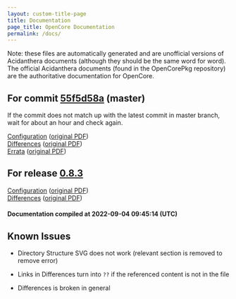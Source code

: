 ```yaml
---
layout: custom-title-page
title: Documentation
page_title: OpenCore Documentation
permalink: /docs/
---
```

Note: these files are automatically generated and are unofficial versions of Acidanthera documents (although they should be the same word for word). The official Acidanthera documents (found in the OpenCorePkg repository) are the authoritative documentation for OpenCore.

## For commit [55f5d58a](https://github.com/acidanthera/OpenCorePkg/tree/55f5d58a7414b32f50ba80b2d5dae6a1658d1792) (master)

If the commit does not match up with the latest commit in master branch, wait for about an hour and check again.

[Configuration](latest/Configuration.html) ([original PDF](https://github.com/acidanthera/OpenCorePkg/blob/55f5d58a7414b32f50ba80b2d5dae6a1658d1792/Docs/Configuration.pdf))
<br>
[Differences](latest/Differences.html) ([original PDF](https://github.com/acidanthera/OpenCorePkg/blob/55f5d58a7414b32f50ba80b2d5dae6a1658d1792/Docs/Differences/Differences.pdf))
<br>
[Errata](latest/Errata.html) ([original PDF](https://github.com/acidanthera/OpenCorePkg/blob/55f5d58a7414b32f50ba80b2d5dae6a1658d1792/Docs/Errata/Errata.pdf))

## For release [0.8.3](https://github.com/acidanthera/OpenCorePkg/tree/0.8.3)

[Configuration](release/Configuration.html) ([original PDF](https://github.com/acidanthera/OpenCorePkg/blob/0.8.3/Docs/Configuration.pdf))
<br>
[Differences](release/Differences.html) ([original PDF](https://github.com/acidanthera/OpenCorePkg/blob/0.8.3/Docs/Differences/Differences.pdf))

#### Documentation compiled at 2022-09-04 09:45:14 (UTC)

## Known Issues

* Directory Structure SVG does not work (relevant section is removed to remove error)

* Links in Differences turn into `??` if the referenced content is not in the file

* Differences is broken in general
